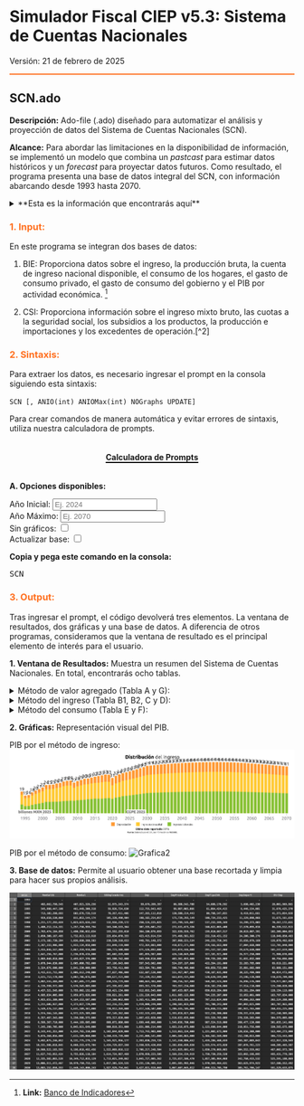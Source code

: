 # Simulador Fiscal CIEP v5.3: Sistema de Cuentas Nacionales

Versión: 21 de febrero de 2025

<hr style="border: none; height: 2px; background-color: #ff7020;">


## SCN.ado
**Descripción:** Ado-file (.ado) diseñado para automatizar el análisis y proyección de datos del Sistema de Cuentas Nacionales (SCN). 

**Alcance:** Para abordar las limitaciones en la disponibilidad de información, se implementó un modelo que combina un *pastcast* para estimar datos históricos y un *forecast* para proyectar datos futuros. Como resultado, el programa presenta una base de datos integral del SCN, con información abarcando desde 1993 hasta 2070. 


<details>
  <summary>**Esta es la información que encontrarás aquí**</summary>
  
* **Cuenta de producción bruta:** Presenta el cálculo del PIB utilizando el método del valor agregado, considerando la producción total menos el consumo intermedio. 
* **Cuenta de distribución del ingreso:** Desglosa el PIB a través de los ingresos de asalariados, las ganancias de las empresas y el consumo de capital fijo.
* **Cuenta de los ingresos del capital:** Examina las ganancias de las empresas. 
* **Distribución secundaria del ingreso:** Contabiliza los ingresos disponibles para el país.
* **Utilización del ingreso disponible**  Calcula el ingreso nacional disponible utilizando el método del gasto. Se obtiene sumando el consumo de los hogares, el gasto del gobierno, las importaciones netas y el ahorro bruto, lo que genera el PIB. Restando el consumo de capital fijo, se obtiene el Ingreso Nacional Disponible.
* **Consumo de los hogares:** Desglosa el gasto de los hogares en bienes y servicios.
* **Consumo Gobierno:** Detalla el gasto público en bienes y servicios.
*  **Cuenta de actividad económica:**  Calcula el PIB por el método del valor agregado, de cada sector productivo e incorporando los impuestos sobre los bienes y servicios. 
</details>

<h3 style="color: #ff7020;">1. Input:</h3>

En este programa se integran dos bases de datos:

1. BIE:  Proporciona datos sobre el ingreso, la producción bruta, la cuenta de ingreso nacional disponible, el consumo de los hogares, el gasto de consumo privado, el gasto de consumo del gobierno y el PIB por actividad económica. [^1] 

2. CSI: Proporciona información sobre el ingreso mixto bruto, las cuotas a la seguridad social, los subsidios a los productos, la producción e importaciones y los excedentes de operación.[^2]


<h3 style="color: #ff7020;">2. Sintaxis:</h3>

Para extraer los datos, es necesario ingresar el prompt en la consola siguiendo esta sintaxis:

`SCN [, ANIO(int) ANIOMax(int) NOGraphs UPDATE]`

Para crear comandos de manera automática y evitar errores de sintaxis, utiliza nuestra calculadora de prompts.

<div style="text-align: center;">
    <h4 style="border-bottom: 2px solid black; display: inline-block;">Calculadora de Prompts</h4>
</div>

**A. Opciones disponibles:**
<!-- Opciones para PIBDeflactor -->

<div>
  <label for="anio">Año Inicial:</label>
  <input 
    type="number" 
    id="anio" 
    placeholder="Ej. 2024" 
    oninput="actualizarComando()"
  >
</div>
<div>
  <label for="aniomax">Año Máximo:</label>
  <input type="number" id="aniomax" placeholder="Ej. 2070" oninput="actualizarComando()">
</div>
<div>
  <label for="noGraphs">Sin gráficos:</label>
  <input type="checkbox" id="noGraphs" onchange="actualizarComando()">
</div>
<div>
  <label for="update">Actualizar base:</label>
  <input type="checkbox" id="update" onchange="actualizarComando()">
</div>

<p><strong>Copia y pega este comando en la consola:</strong></p>
<pre id="códigoComando">SCN</pre>

<script>
  function actualizarComando() {
    // Obtiene los valores de cada opción
    var anio   = document.getElementById("anio").value;
    var aniomax  = document.getElementById("aniomax").value;
    var noGraphs = document.getElementById("noGraphs").checked;
    var update   = document.getElementById("update").checked;

    // Comando base
    var comando = "SCN";
    
    // Construye las opciones adicionales
    var opciones = "";
    if(anio)   { opciones += " anio(" + anio + ")"; }
    if(aniomax)  { opciones += " aniomax(" + aniomax + ")"; }
    if(noGraphs) { opciones += " nographs"; }
    if(update)   { opciones += " update"; }
    
    // Agrega las opciones al comando si se definió alguna
    if(opciones.trim() !== "") {
       comando += "," + opciones;
    }
    
    // Actualiza el pre con el comando final
    document.getElementById("códigoComando").textContent = comando;
  }
</script>


<h3 style="color: #ff7020;">3. Output:</h3>

Tras ingresar el prompt, el código devolverá tres elementos. La ventana de resultados, dos gráficas y una base de datos. A diferencia de otros programas, consideramos que la ventana de resultado es el principal elemento de interés para el usuario.

**1. Ventana de Resultados:** Muestra un resumen del Sistema de Cuentas Nacionales. En total, encontrarás ocho tablas.

 <details>
  <summary>Método de valor agregado (Tabla A y G):</summary>

Descripción: 
La tabla muestra cómo se calcula el PIB desde el valor agregado. Se obtiene restando el consumo intermedio a la producción bruta y sumando los impuestos a los productos.

![metodovaloragregado1](images/SCN/CuentaA.png) 

Descripción:
La tabla desglosa el PIB por sector económico, mostrando la contribución de cada actividad al valor agregado bruto.
![metodovaloragregado2](images/SCN/CuentaG.png)

  </details>
  
  
<details>
  <summary>Método del ingreso (Tabla B1, B2, C y D):</summary>

Descripción: 
La tabla muestra cómo se calcula el PIB desde la distribución del ingreso, desglosando la participación del trabajo y el capital. 
![metodoingreso1](images/SCN/CuentaB1.png)

Descripción:
La tabla muestra la composición de los ingresos de capital en la economía, incluyendo ganancias empresariales, ingreso mixto y alquileres imputados.
![metodoingreso2](images/SCN/CuentaB2.png)

Descripción:
La tabla muestra cómo se transforma el PIB en ingreso nacional disponible a través de la distribución secundaria del ingreso.
![metodoingreso3](images/SCN/CuentaC.png)

Descripción:
La tabla muestra cómo se distribuye el ingreso nacional disponible entre consumo, ahorro y otras transacciones
![metodoingreso4](images/SCN/CuentaD.png)

  </details> 

 
<details>
  <summary>Método del consumo (Tabla E y F):
</summary>

Descripción: 
La tabla desglosa el consumo de los hogares e ISFLSH en diferentes categorías de bienes y servicios.
![metodoconsumo1](images/SCN/CuentaE.png)
Descripción: 
La tabla muestra la distribución del gasto del gobierno en bienes y servicios, destacando su inversión en sectores clave como educación, salud y justicia.
![metodoconsumo2](images/SCN/CuentaF.png)

  </details> 
  
**2. Gráficas:** Representación visual del PIB.

PIB por el método de ingreso:
![Grafica1](images/SCN/GeneracionGDP.png) 

PIB por el método de consumo:
![Grafica2](images/SCN/DistribuciónGDP.png) 

**3. Base de datos:**  Permite al usuario obtener una base recortada y limpia para hacer sus propios análisis.

![BaseDeDatos](images/SCN/BaseDeDatos.png)


[^1]: **Link:** [Banco de Indicadores](https://www.inegi.org.mx/app/indicadores/) 


